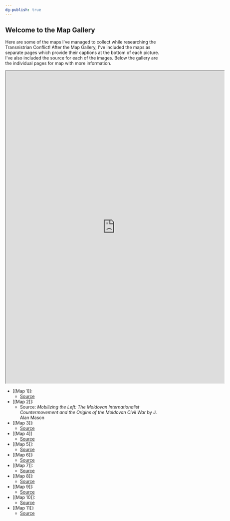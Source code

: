 ```yaml
---
dg-publish: true
---
```


## Welcome to the Map Gallery

Here are some of the maps I've managed to collect while researching the Transnistrian Conflict! After the Map Gallery, I've included the maps as separate pages which provide their captions at the bottom of each picture. I've also included the source for each of the images. Below the gallery are the individual pages for map with more information. 
 

<iframe src="https://drive.google.com/file/d/1MDZLbaBgX7Kf_ntDMRXmxnMTUOQ89mx7/preview" width="700" height="1000" ></iframe>



- [[Map 1]]: 
	-  [Source](https://en.wikipedia.org/wiki/History_of_Transnistria)
- [[Map 2]]:
	- Source: *Mobilizing the Left: The Moldovan Internationalist Countermovement and the Origins of the Moldovan Civil War* by J. Alan Mason
- [[Map 3]]:
	- [Source](http://www.conflicts.rem33.com/images/moldova/mold_his_3.htm)
-  [[Map 4]]
	- [Source](http://www.conflicts.rem33.com/images/moldova/mold_his_3.htm)
- [[Map 5]]:
	- [Source](http://www.conflicts.rem33.com/images/moldova/mold_his_3.htm)
- [[Map 6]]:
	- [Source](http://www.conflicts.rem33.com/images/moldova/mold_his_3.htm)
- [[Map 7]]:
	- [Source](https://en.topwar.ru/27882-t-64bv-v-boyu.html)
- [[Map 8]]: 
	- [Source](https://novostipmr.com/bitva-bendery.html)
-  [[Map 9]]:
	- [Source](https://mapoftheday.quickworld.com/posts/moldavia)
- [[Map 10]]:
	- [Source](https://en.wikipedia.org/wiki/History_of_Transnistria)
- [[Map 11]]:
	- [Source](https://en.wikipedia.org/wiki/1991_Soviet_Union_referendum#:~:text=A%20referendum%20on%20the%20future,of%20the%20fifteen%20Soviet%20republics.)



